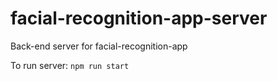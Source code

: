 # facial-recognition-app-server

Back-end server for facial-recognition-app

To run server:  `npm run start`
